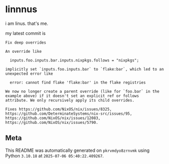 # linnnus

i am linus. that's me.

my latest commit is

```
Fix deep overrides

An override like

  inputs.foo.inputs.bar.inputs.nixpkgs.follows = "nixpkgs";

implicitly set `inputs.foo.inputs.bar` to `flake:bar`, which led to an
unexpected error like

  error: cannot find flake 'flake:bar' in the flake registries

We now no longer create a parent override (like for `foo.bar` in the
example above) if it doesn't set an explicit ref or follows
attribute. We only recursively apply its child overrides.

Fixes https://github.com/NixOS/nix/issues/8325, https://github.com/DeterminateSystems/nix-src/issues/95, https://github.com/NixOS/nix/issues/12083, https://github.com/NixOS/nix/issues/5790.
```

## Meta

This README was automatically generated on `pkrvmdyo8zrnvmk` using Python
`3.10.18` at `2025-07-06 05:40:22.409267`.
